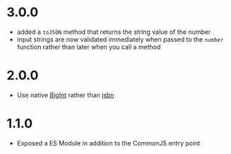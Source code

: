 # 3.0.0

- added a `toJSON` method that returns the string value of the number
- input strings are now validated immediately when passed to the `number` function rather than later when you call a method

# 2.0.0

- Use native [BigInt](https://developer.mozilla.org/en-US/docs/Web/JavaScript/Reference/Global_Objects/BigInt) rather than [jsbn](https://github.com/andyperlitch/jsbn)

# 1.1.0

- Exposed a ES Module in addition to the CommonJS entry point
